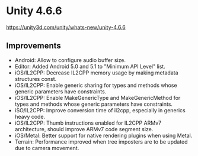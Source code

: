 # Unity 4.6.6
https://unity3d.com/unity/whats-new/unity-4.6.6

## Improvements

<ul>
<li>Android: Allow to configure audio buffer size.</li>
<li>Editor: Added Android 5.0 and 5.1 to "Minimum API Level" list.</li>
<li>iOS/IL2CPP: Decrease IL2CPP memory usage by making metadata structures const.</li>
<li>iOS/IL2CPP: Enable generic sharing for types and methods whose generic parameters have constraints.</li>
<li>iOS/IL2CPP: Enable MakeGenericType and MakeGenericMethod for types and methods whose generic parameters have constraints.</li>
<li>iSO/IL2CPP: Improve conversion time of il2cpp, especially in generics heavy code.</li>
<li>iOS/IL2CPP: Thumb instructions enabled for IL2CPP ARMv7 architecture, should improve ARMv7 code segment size.</li>
<li>iOS/Metal: Better support for native rendering plugins when using Metal.</li>
<li>Terrain: Performance improved when tree imposters are to be updated due to camera movement.</li>
</ul>
